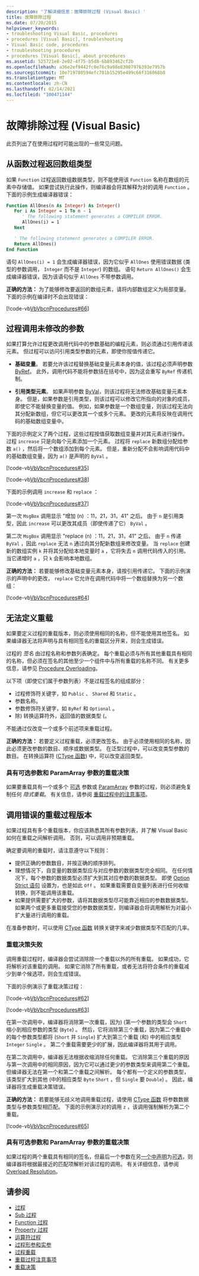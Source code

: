 ```yaml
---
description: '了解详细信息：故障排除过程 (Visual Basic) '
title: 故障排除过程
ms.date: 07/20/2015
helpviewer_keywords:
- troubleshooting Visual Basic, procedures
- procedures [Visual Basic], troubleshooting
- Visual Basic code, procedures
- troubleshooting procedures
- procedures [Visual Basic], about procedures
ms.assetid: 525721e8-2e02-4f75-b5d8-6b893462cf2b
ms.openlocfilehash: a36e2ef9442fc0e76c9a98e83007976393e7957b
ms.sourcegitcommit: 10e719780594efc781b15295e499c66f316068b8
ms.translationtype: MT
ms.contentlocale: zh-CN
ms.lasthandoff: 02/14/2021
ms.locfileid: "100471144"
---
```

# <a name="troubleshooting-procedures-visual-basic"></a>故障排除过程 (Visual Basic) 

此页列出了在使用过程时可能出现的一些常见问题。  
  
## <a name="returning-an-array-type-from-a-function-procedure"></a>从函数过程返回数组类型

如果 `Function` 过程返回数组数据类型，则不能使用该 `Function` 名称在数组的元素中存储值。 如果尝试执行此操作，则编译器会将其解释为对的调用 `Function` 。 下面的示例生成编译器错误：
  
```vb
Function AllOnes(n As Integer) As Integer()
   For i As Integer = 1 To n - 1  
      ' The following statement generates a COMPILER ERROR.  
      AllOnes(i) = 1  
   Next  

   ' The following statement generates a COMPILER ERROR.  
   Return AllOnes()  
End Function
```

语句 `AllOnes(i) = 1` 会生成编译器错误，因为它似乎 `AllOnes` 使用错误数据 (类型的参数调用， `Integer` 而不是 `Integer`) 的数组。 语句 `Return AllOnes()` 会生成编译器错误，因为该语句似乎 `AllOnes` 不带参数调用。  
  
 **正确的方法：** 为了能够修改要返回的数组元素，请将内部数组定义为局部变量。 下面的示例在编译时不会出现错误：

 [!code-vb[VbVbcnProcedures#66](~/samples/snippets/visualbasic/VS_Snippets_VBCSharp/VbVbcnProcedures/VB/Class1.vb#66)]

## <a name="argument-not-modified-by-procedure-call"></a>过程调用未修改的参数

如果打算允许过程更改调用代码中的参数基础的编程元素，则必须通过引用传递该元素。 但过程可以访问引用类型参数的元素，即使你按值传递它。

- **基础变量**。 若要允许该过程替换基础变量元素本身的值，该过程必须声明参数 [ByRef](../../../language-reference/modifiers/byref.md)。 此外，调用代码不能将参数括在括号中，因为这会重写 `ByRef` 传递机制。

- **引用类型元素**。 如果声明参数 [ByVal](../../../language-reference/modifiers/byval.md)，则该过程将无法修改基础变量元素本身。 但是，如果参数是引用类型，则该过程可以修改它所指向的对象的成员，即使它不能替换变量的值。 例如，如果参数是一个数组变量，则该过程无法向其分配新数组，但它可以更改其一个或多个元素。 更改的元素将反映在调用代码的基础数组变量中。

下面的示例定义了两个过程，这些过程按值获取数组变量并对其元素进行操作。 过程 `increase` 只是向每个元素添加一个元素。 过程将 `replace` 新数组分配给参数 `a()` ，然后将一个数组添加到每个元素。 但是，重新分配不会影响调用代码中的基础数组变量，因为 `a()` 是声明的 `ByVal` 。

[!code-vb[VbVbcnProcedures#35](~/samples/snippets/visualbasic/VS_Snippets_VBCSharp/VbVbcnProcedures/VB/Class1.vb#35)]

[!code-vb[VbVbcnProcedures#38](~/samples/snippets/visualbasic/VS_Snippets_VBCSharp/VbVbcnProcedures/VB/Class1.vb#38)]

下面的示例调用 `increase` 和 `replace` ：

[!code-vb[VbVbcnProcedures#37](~/samples/snippets/visualbasic/VS_Snippets_VBCSharp/VbVbcnProcedures/VB/Class1.vb#37)]
  
第一次 `MsgBox` 调用显示 "增加 (n) ：11，21，31，41" 之后。 由于 `n` 是引用类型，因此 `increase` 可以更改其成员（即使传递了它） `ByVal` 。

第二次 `MsgBox` 调用显示 "replace (n) ：11，21，31，41" 之后。 由于 `n` 传递 `ByVal` ，因此 `replace` 无法 `n` 通过向其分配新数组来修改变量。 当 `replace` 创建新的数组实例 `k` 并将其分配给本地变量时 `a` ，它将失去 `n` 调用代码传入的引用。 当它递增时 `a` ，只 `k` 会影响本地数组。

**正确的方法：** 若要能够修改基础变量元素本身，请按引用传递它。 下面的示例演示的声明中的更改， `replace` 它允许在调用代码中将一个数组替换为另一个数组：

[!code-vb[VbVbcnProcedures#64](~/samples/snippets/visualbasic/VS_Snippets_VBCSharp/VbVbcnProcedures/VB/Class1.vb#64)]

## <a name="unable-to-define-an-overload"></a>无法定义重载

如果要定义过程的重载版本，则必须使用相同的名称，但不能使用其他签名。 如果编译器无法将声明与具有相同签名的重载区分开来，则会生成错误。

过程的 *签名* 由过程名称和参数列表确定。 每个重载必须与所有其他重载具有相同的名称，但必须在签名的其他至少一个组件中与所有重载的名称不同。 有关更多信息，请参见 [Procedure Overloading](./procedure-overloading.md)。

以下项（即使它们属于参数列表）不是过程签名的组成部分：

- 过程修饰符关键字，如 `Public` 、 `Shared` 和 `Static` 。
- 参数名称。
- 参数修饰符关键字，如 `ByRef` 和 `Optional` 。
- 除) 转换运算符外，返回值的数据类型 (。

不能通过仅改变一个或多个前述项来重载过程。

**正确的方法：** 若要定义过程重载，必须更改签名。 由于必须使用相同的名称，因此必须更改参数的数目、顺序或数据类型。 在泛型过程中，可以改变类型参数的数目。 在转换运算符 ([CType 函数](../../../language-reference/functions/ctype-function.md)) 中，可以改变返回类型。

### <a name="overload-resolution-with-optional-and-paramarray-arguments"></a>具有可选参数和 ParamArray 参数的重载决策

如果要重载具有一个或多个 [可选](../../../language-reference/modifiers/optional.md) 参数或 [ParamArray](../../../language-reference/modifiers/paramarray.md) 参数的过程，则必须避免复制任何 *隐式重载*。 有关信息，请参阅 [重载过程中的注意事项](./considerations-in-overloading-procedures.md)。

## <a name="calling-the-wrong-version-of-an-overloaded-procedure"></a>调用错误的重载过程版本

如果过程具有多个重载版本，你应该熟悉其所有参数列表，并了解 Visual Basic 如何在重载之间解析调用。 否则，可以调用非预期重载。

确定要调用的重载时，请注意遵守以下规则：

- 提供正确的参数数目，并按正确的顺序排列。  
- 理想情况下，自变量的数据类型应与对应参数的数据类型完全相同。 在任何情况下，每个参数的数据类型必须扩大到其对应参数的数据类型。 即使 [Option Strict 语句](../../../language-reference/statements/option-strict-statement.md) 设置为，也是如此 `Off` 。 如果重载需要自变量列表进行任何收缩转换，则不能调用该重载。
- 如果提供需要扩大的参数，请将其数据类型尽可能靠近相应的参数数据类型。 如果两个或更多重载接受您的参数数据类型，则编译器会将调用解析为对最小扩大量进行调用的重载。

在准备参数时，可以使用 [CType 函数](../../../language-reference/functions/ctype-function.md) 转换关键字来减少数据类型不匹配的几率。

### <a name="overload-resolution-failure"></a>重载决策失败

调用重载过程时，编译器会尝试消除除一个重载以外的所有重载。 如果成功，它将解析对该重载的调用。 如果它消除了所有重载，或者无法将符合条件的重载减少到单个候选项，则会生成错误。

下面的示例演示了重载决策过程：

[!code-vb[VbVbcnProcedures#62](~/samples/snippets/visualbasic/VS_Snippets_VBCSharp/VbVbcnProcedures/VB/Class1.vb#62)]

[!code-vb[VbVbcnProcedures#63](~/samples/snippets/visualbasic/VS_Snippets_VBCSharp/VbVbcnProcedures/VB/Class1.vb#63)]
  
在第一次调用中，编译器将消除第一次重载，因为)  (第一个参数的类型会 `Short` 缩小到相应参数的类型 (`Byte`) 。 然后，它将消除第三个重载，因为第二个重载中的每个参数类型都将 (`Short` 并 `Single`) 扩大到第三个重载 (和) 中的相应类型 `Integer` `Single` 。 第二个重载需要更少的扩展，因此编译器将其用于调用。

在第二次调用中，编译器无法根据收缩消除任何重载。 它消除第三个重载的原因与第一次调用中的相同原因，因为它可以通过更少的参数类型来调用第二个重载。 但编译器无法在第一个和第二个重载之间解析。 每个都有一个定义的参数类型，该类型扩大到其他 (中的相应类型 `Byte` `Short` ，但 `Single` 要 `Double`) 。 因此，编译器将生成重载决策错误。

**正确的方法：** 若要能够无歧义地调用重载过程，请使用 [CType 函数](../../../language-reference/functions/ctype-function.md) 将参数数据类型与参数类型相匹配。 下面的示例演示对的调用 `z` ，该调用强制解析为第二个重载。

[!code-vb[VbVbcnProcedures#65](~/samples/snippets/visualbasic/VS_Snippets_VBCSharp/VbVbcnProcedures/VB/Class1.vb#65)]

### <a name="overload-resolution-with-optional-and-paramarray-arguments"></a>具有可选参数和 ParamArray 参数的重载决策

如果过程的两个重载具有相同的签名，但最后一个参数在另[一个中声明](../../../language-reference/modifiers/paramarray.md)为[可选](../../../language-reference/modifiers/optional.md)，则编译器将根据最接近的匹配项解析对该过程的调用。 有关详细信息，请参阅 [Overload Resolution](./overload-resolution.md)。

## <a name="see-also"></a>请参阅

- [过程](index.md)
- [Sub 过程](sub-procedures.md)
- [Function 过程](function-procedures.md)
- [Property 过程](property-procedures.md)
- [运算符过程](operator-procedures.md)
- [过程形参和实参](procedure-parameters-and-arguments.md)
- [过程重载](procedure-overloading.md)
- [重载过程注意事项](considerations-in-overloading-procedures.md)
- [重载决策](overload-resolution.md)
